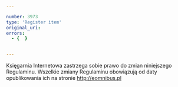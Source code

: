 ```yaml
---

number: 3973
type: 'Register item'
original_uri: 
errors:
  - {  }


---
```


Księgarnia Internetowa zastrzega sobie prawo do zmian niniejszego Regulaminu. Wszelkie zmiany Regulaminu obowiązują od daty opublikowania ich na stronie http://eomnibus.pl
